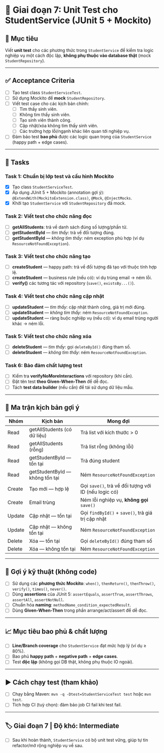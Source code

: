 # 📌 Giai đoạn 7: Unit Test cho StudentService (JUnit 5 + Mockito)

## 🎯 Mục tiêu
Viết **unit test** cho các phương thức trong `StudentService` để kiểm tra logic nghiệp vụ một cách độc lập, **không phụ thuộc vào database thật** (mock `StudentRepository`).

---

## ✅ Acceptance Criteria
- [ ] Tạo test class `StudentServiceTest`.  
- [ ] Sử dụng Mockito để **mock** `StudentRepository`.  
- [ ] Viết test case cho các kịch bản chính:  
  - [ ] Tìm thấy sinh viên.  
  - [ ] Không tìm thấy sinh viên.  
  - [ ] Tạo sinh viên thành công.  
  - [ ] Cập nhật/xóa không tìm thấy sinh viên.  
  - [ ] Các trường hợp lỗi/ngạnh khác liên quan tới nghiệp vụ.  
- [ ] Đảm bảo test **bao phủ** được các logic quan trọng của `StudentService` (happy path + edge cases).  

---

## 📂 Tasks

### Task 1: Chuẩn bị lớp test và cấu hình Mockito
- [x] Tạo class `StudentServiceTest`.  
- [x] Áp dụng JUnit 5 + Mockito (annotation gợi ý): `@ExtendWith(MockitoExtension.class)`, `@Mock`, `@InjectMocks`.  
- [x] Khởi tạo `StudentService` với `StudentRepository` đã mock.  

### Task 2: Viết test cho chức năng đọc
- [ ] **getAllStudents**: trả về danh sách đúng số lượng/phần tử.  
- [ ] **getStudentById** — *tìm thấy*: trả về đối tượng đúng.  
- [ ] **getStudentById** — *không tìm thấy*: ném exception phù hợp (ví dụ `ResourceNotFoundException`).  

### Task 3: Viết test cho chức năng tạo
- [ ] **createStudent** — happy path: trả về đối tượng đã tạo với thuộc tính hợp lệ.  
- [ ] **createStudent** — business rule (nếu có): ví dụ trùng email → ném lỗi.  
- [ ] **verify()** các tương tác với repository (`save()`, `existsBy...()`).  

### Task 4: Viết test cho chức năng cập nhật
- [ ] **updateStudent** — *tìm thấy*: cập nhật thành công, giá trị mới đúng.  
- [ ] **updateStudent** — *không tìm thấy*: ném `ResourceNotFoundException`.  
- [ ] **updateStudent** — ràng buộc nghiệp vụ (nếu có): ví dụ email trùng người khác → ném lỗi.  

### Task 5: Viết test cho chức năng xóa
- [ ] **deleteStudent** — *tìm thấy*: gọi `deleteById()` đúng tham số.  
- [ ] **deleteStudent** — *không tìm thấy*: ném `ResourceNotFoundException`.  

### Task 6: Bảo đảm chất lượng test
- [ ] Kiểm tra **verifyNoMoreInteractions** với repository (khi cần).  
- [ ] Đặt tên test **theo Given-When-Then** để dễ đọc.  
- [ ] Tách **test data builder** (nếu cần) để tái sử dụng dữ liệu mẫu.  

---

## 🧪 Ma trận kịch bản gợi ý

| Nhóm | Kịch bản | Mong đợi |
|---|---|---|
| Read | getAllStudents (có dữ liệu) | Trả list với kích thước > 0 |
| Read | getAllStudents (rỗng) | Trả list rỗng (không lỗi) |
| Read | getStudentById — tồn tại | Trả đúng student |
| Read | getStudentById — không tồn tại | Ném `ResourceNotFoundException` |
| Create | Tạo mới — hợp lệ | Gọi `save()`, trả về đối tượng với ID (nếu logic có) |
| Create | Email trùng | Ném lỗi nghiệp vụ, **không gọi** `save()` |
| Update | Cập nhật — tồn tại | Gọi `findById()` + `save()`, trả giá trị cập nhật |
| Update | Cập nhật — không tồn tại | Ném `ResourceNotFoundException` |
| Delete | Xóa — tồn tại | Gọi `deleteById()` đúng tham số |
| Delete | Xóa — không tồn tại | Ném `ResourceNotFoundException` |

---

## 🔧 Gợi ý kỹ thuật (không code)
- [ ] Sử dụng các **phương thức Mockito**: `when()`, `thenReturn()`, `thenThrow()`, `verify()`, `times()`, `never()`.  
- [ ] Dùng **assertions** của JUnit 5: `assertEquals`, `assertTrue`, `assertThrows`, `assertAll`, `assertNotNull`.  
- [ ] Chuẩn hóa **naming**: `methodName_condition_expectedResult`.  
- [ ] Dùng **Given-When-Then** trong phần arrange/act/assert để dễ đọc.  

---

## 📈 Mục tiêu bao phủ & chất lượng
- [ ] **Line/Branch coverage** cho `StudentService` đạt mức hợp lý (ví dụ ≥ 80%).  
- [ ] Bao phủ **happy path** + **negative path** + **edge cases**.  
- [ ] Test **độc lập** (không gọi DB thật, không phụ thuộc IO ngoài).  

---

## ▶️ Cách chạy test (tham khảo)
- [ ] Chạy bằng Maven: `mvn -q -Dtest=StudentServiceTest test` hoặc `mvn test`.  
- [ ] Tích hợp CI (tuỳ chọn): đảm bảo job CI fail khi test fail.

---

## 🏷️ Giai đoạn 7 | Độ khó: Intermediate
- [ ] Sau khi hoàn thành, `StudentService` có bộ unit test vững, giúp tự tin refactor/mở rộng nghiệp vụ về sau.
